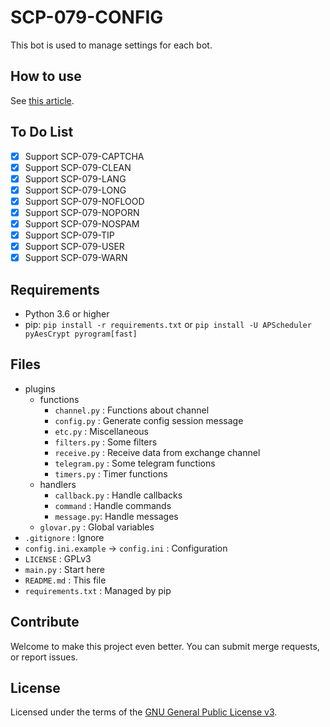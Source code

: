 # SCP-079-CONFIG

This bot is used to manage settings for each bot.

## How to use

See [this article](https://scp-079.org/config/).

## To Do List

- [x] Support SCP-079-CAPTCHA
- [x] Support SCP-079-CLEAN
- [x] Support SCP-079-LANG
- [x] Support SCP-079-LONG
- [x] Support SCP-079-NOFLOOD
- [x] Support SCP-079-NOPORN
- [x] Support SCP-079-NOSPAM
- [x] Support SCP-079-TIP
- [x] Support SCP-079-USER
- [x] Support SCP-079-WARN

## Requirements

- Python 3.6 or higher
- pip: `pip install -r requirements.txt` or `pip install -U APScheduler pyAesCrypt pyrogram[fast]`

## Files

- plugins
    - functions
        - `channel.py` : Functions about channel
        - `config.py` : Generate config session message
        - `etc.py` : Miscellaneous
        - `filters.py` : Some filters
        - `receive.py` : Receive data from exchange channel
        - `telegram.py` : Some telegram functions
        - `timers.py` : Timer functions
    - handlers
        - `callback.py` : Handle callbacks
        - `command` : Handle commands
        - `message.py`: Handle messages
    - `glovar.py` : Global variables
- `.gitignore` : Ignore
- `config.ini.example` -> `config.ini` : Configuration
- `LICENSE` : GPLv3
- `main.py` : Start here
- `README.md` : This file
- `requirements.txt` : Managed by pip

## Contribute

Welcome to make this project even better. You can submit merge requests, or report issues.

## License

Licensed under the terms of the [GNU General Public License v3](LICENSE).
